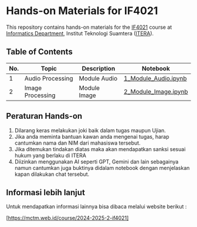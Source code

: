 # Hands-on Materials for IF4021

This repository contains hands-on materials for the [IF4021](https://mctm.web.id/course/if4021) course at [Informatics Department](https://if.itera.ac.id), Institut Teknologi Suamtera ([ITERA](https://itera.ac.id)).


## Table of Contents
| No. | Topic            | Description                  | Notebook                                                                                                                           |
| --- | ---------------- | ---------------------------- | ---------------------------------------------------------------------------------------------------------------------------------- |
| 1   | Audio Processing | Module Audio                 | [1_Module_Audio.ipynb](https://github.com/informatika-itera/if4021-handson/blob/main/1_Module_Audio.ipynb)                               |
| 2   | Image Processing | Module Image                | [2_Module_Image.ipynb](https://github.com/informatika-itera/if4021-handson/blob/main/2_working_with_image.ipynb)                               |

## Peraturan Hands-on

1. Dilarang keras melakukan joki baik dalam tugas maupun Ujian.
2. Jika anda meminta bantuan kawan anda mengenai tugas, harap cantumkan nama dan NIM dari mahasiswa tersebut.
3. Jika ditemukan tindakan diatas maka akan mendapatkan sanksi sesuai hukum yang berlaku di ITERA
4. Diizinkan menggunakan AI seperti GPT, Gemini dan lain sebagainya namun cantumkan juga buktinya didalam notebook dengan menjelaskan kapan dilakukan chat tersebut.

## Informasi lebih lanjut

Untuk mendapatkan informasi lainnya bisa dibaca melalui website berikut :

[https://mctm.web.id/course/2024-2025-2-if4021]